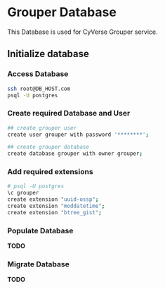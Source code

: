 # Grouper Database

This Database is used for CyVerse Grouper service.

## Initialize database

### Access Database

```bash
ssh root@DB_HOST.com
psql -U postgres
```

### Create required Database and User

```bash
## create grouper user
create user grouper with password '********';

## create grouper database
create database grouper with owner grouper;
```

### Add required extensions

```bash
# psql -U postgres
\c grouper
create extension "uuid-ossp";
create extension "moddatetime";
create extension "btree_gist";
```

### Populate Database

**TODO**

### Migrate Database

**TODO**